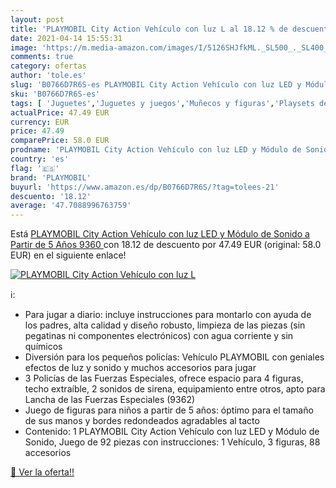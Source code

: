 ```yaml
---
layout: post
title: 'PLAYMOBIL City Action Vehículo con luz L al 18.12 % de descuento'
date: 2021-04-14 15:55:31
image: 'https://m.media-amazon.com/images/I/5126SHJfkML._SL500_._SL400_.jpg'
comments: true
category: ofertas
author: 'tole.es'
slug: 'B0766D7R6S-es PLAYMOBIL City Action Vehículo con luz LED y Módulo de...'
sku: 'B0766D7R6S-es'
tags: [ 'Juguetes','Juguetes y juegos','Muñecos y figuras','Playsets de figuras de juguete para niños','playmobil', ]
actualPrice: 47.49 EUR
currency: EUR
price: 47.49
comparePrice: 58.0 EUR
prodname: 'PLAYMOBIL City Action Vehículo con luz LED y Módulo de Sonido  a Partir de 5 Años  9360 '
country: 'es'
flag: '🇪🇸'
brand: 'PLAYMOBIL'
buyurl: 'https://www.amazon.es/dp/B0766D7R6S/?tag=tolees-21'
descuento: '18.12'
average: '47.7088996763759'
---
```


Está [PLAYMOBIL City Action Vehículo con luz LED y Módulo de Sonido  a Partir de 5 Años  9360 ](https://www.amazon.es/dp/B0766D7R6S/?tag=tolees-21) con 18.12 de descuento por 47.49 EUR (original: 58.0 EUR) en el siguiente enlace!

[![PLAYMOBIL City Action Vehículo con luz L](https://m.media-amazon.com/images/I/5126SHJfkML._SL500_._SL400_.jpg)](https://www.amazon.es/dp/B0766D7R6S/?tag=tolees-21)

ℹ️:

- Para jugar a diario: incluye instrucciones para montarlo con ayuda de los padres, alta calidad y diseño robusto, limpieza de las piezas (sin pegatinas ni componentes electrónicos) con agua corriente y sin químicos
- Diversión para los pequeños policías: Vehículo PLAYMOBIL con geniales efectos de luz y sonido y muchos accesorios para jugar
- 3 Policías de las Fuerzas Especiales, ofrece espacio para 4 figuras, techo extraíble, 2 sonidos de sirena, equipamiento entre otros, apto para Lancha de las Fuerzas Especiales (9362)
- Juego de figuras para niños a partir de 5 años: óptimo para el tamaño de sus manos y bordes redondeados agradables al tacto
- Contenido: 1 PLAYMOBIL City Action Vehículo con luz LED y Módulo de Sonido, Juego de 92 piezas con instrucciones: 1 Vehículo, 3 figuras, 88 accesorios

[🛒 Ver la oferta!!](https://www.amazon.es/dp/B0766D7R6S/?tag=tolees-21)
